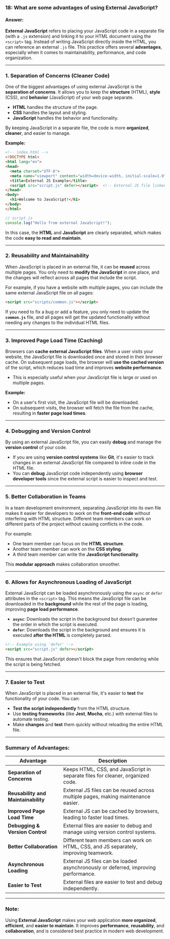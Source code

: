 ### **18: What are some advantages of using External JavaScript?**

#### **Answer:**

**External JavaScript** refers to placing your JavaScript code in a separate file (with a `.js` extension) and linking it to your HTML document using the `<script>` tag. Instead of writing JavaScript directly inside the HTML, you can reference an external `.js` file. This practice offers several **advantages**, especially when it comes to maintainability, performance, and code organization.

---

### **1. Separation of Concerns (Cleaner Code)**

One of the biggest advantages of using external JavaScript is the **separation of concerns**. It allows you to keep the **structure** (HTML), **style** (CSS), and **behavior** (JavaScript) of your web page separate.

- **HTML** handles the structure of the page.
- **CSS** handles the layout and styling.
- **JavaScript** handles the behavior and functionality.

By keeping JavaScript in a separate file, the code is more **organized**, **cleaner**, and easier to manage.

**Example:**

```html
<!-- index.html -->
<!DOCTYPE html>
<html lang="en">
<head>
  <meta charset="UTF-8">
  <meta name="viewport" content="width=device-width, initial-scale=1.0">
  <title>External JS Example</title>
  <script src="script.js" defer></script>  <!-- External JS file linked -->
</head>
<body>
  <h1>Welcome to JavaScript!</h1>
</body>
</html>
```

```javascript
// script.js
console.log("Hello from external JavaScript!");
```

In this case, the **HTML** and **JavaScript** are clearly separated, which makes the code **easy to read and maintain**.

---

### **2. Reusability and Maintainability**

When JavaScript is placed in an external file, it can be **reused** across multiple pages. You only need to **modify the JavaScript** in one place, and the changes will reflect across all pages that include the script.

For example, if you have a website with multiple pages, you can include the same external JavaScript file on all pages:

```html
<script src="scripts/common.js"></script>
```

If you need to fix a bug or add a feature, you only need to update the **`common.js`** file, and all pages will get the updated functionality without needing any changes to the individual HTML files.

---

### **3. Improved Page Load Time (Caching)**

Browsers can **cache external JavaScript files**. When a user visits your website, the JavaScript file is downloaded once and stored in their browser cache. On subsequent page loads, the browser will **use the cached version** of the script, which reduces load time and improves **website performance**.

- This is especially useful when your JavaScript file is large or used on multiple pages.

**Example:**
- On a user's first visit, the JavaScript file will be downloaded.
- On subsequent visits, the browser will fetch the file from the cache, resulting in **faster page load times**.

---

### **4. Debugging and Version Control**

By using an external JavaScript file, you can easily **debug** and manage the **version control** of your code.

- If you are using **version control systems** like **Git**, it's easier to track changes in an external JavaScript file compared to inline code in the HTML file.
- You can **debug** JavaScript code independently using **browser developer tools** since the external script is easier to inspect and test.

---

### **5. Better Collaboration in Teams**

In a team development environment, separating JavaScript into its own file makes it easier for developers to work on the **front-end code** without interfering with HTML structure. Different team members can work on different parts of the project without causing conflicts in the code.

For example:
- One team member can focus on the **HTML structure**.
- Another team member can work on the **CSS styling**.
- A third team member can write the **JavaScript functionality**.

This **modular approach** makes collaboration smoother.

---

### **6. Allows for Asynchronous Loading of JavaScript**

External JavaScript can be loaded asynchronously using the `async` or `defer` attributes in the `<script>` tag. This means the JavaScript file can be downloaded in the **background** while the rest of the page is loading, improving **page load performance**.

- **`async`**: Downloads the script in the background but doesn't guarantee the order in which the script is executed.
- **`defer`**: Downloads the script in the background and ensures it is executed **after the HTML** is completely parsed.

```html
<!-- Example using 'defer' -->
<script src="script.js" defer></script>
```

This ensures that JavaScript doesn't block the page from rendering while the script is being fetched.

---

### **7. Easier to Test**

When JavaScript is placed in an external file, it's easier to **test** the functionality of your code. You can:

- **Test the script independently** from the HTML structure.
- Use **testing frameworks** (like **Jest**, **Mocha**, etc.) with external files to automate testing.
- Make **changes** and **test** them quickly without reloading the entire HTML file.

---

### **Summary of Advantages:**

| **Advantage**               | **Description**                                                                 |
|-----------------------------|---------------------------------------------------------------------------------|
| **Separation of Concerns**   | Keeps HTML, CSS, and JavaScript in separate files for cleaner, organized code. |
| **Reusability and Maintainability** | External JS files can be reused across multiple pages, making maintenance easier. |
| **Improved Page Load Time** | External JS can be cached by browsers, leading to faster load times.            |
| **Debugging & Version Control** | External files are easier to debug and manage using version control systems.   |
| **Better Collaboration**     | Different team members can work on HTML, CSS, and JS separately, improving teamwork. |
| **Asynchronous Loading**     | External JS files can be loaded asynchronously or deferred, improving performance. |
| **Easier to Test**           | External files are easier to test and debug independently.                      |

---

### **Note:**

Using **External JavaScript** makes your web application **more organized**, **efficient**, and **easier to maintain**. It improves **performance**, **reusability**, and **collaboration**, and is considered best practice in modern web development.
